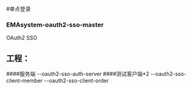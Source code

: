 #单点登录

### EMAsystem-oauth2-sso-master
OAuth2 SSO
## 工程：
####服务端
--oauth2-sso-auth-server 
####测试客户端*2
--oauth2-sso-client-member 
--oauth2-sso-client-order


